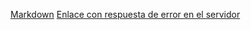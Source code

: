 [Markdown](https://es.wikipedia.org/wiki/Markdown) 
[Enlace con respuesta de error en el servidor](https://www.example.com/server-error)